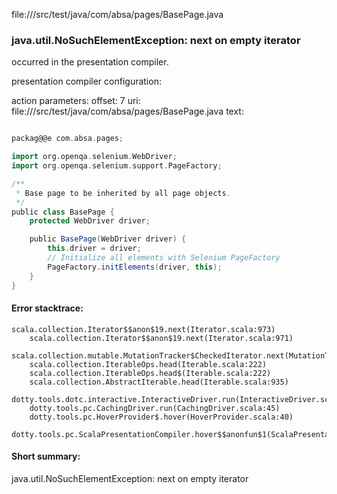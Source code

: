 file://<WORKSPACE>/src/test/java/com/absa/pages/BasePage.java
### java.util.NoSuchElementException: next on empty iterator

occurred in the presentation compiler.

presentation compiler configuration:


action parameters:
offset: 7
uri: file://<WORKSPACE>/src/test/java/com/absa/pages/BasePage.java
text:
```scala

packag@@e com.absa.pages;

import org.openqa.selenium.WebDriver;
import org.openqa.selenium.support.PageFactory;

/**
 * Base page to be inherited by all page objects.
 */
public class BasePage {
    protected WebDriver driver;

    public BasePage(WebDriver driver) {
        this.driver = driver;
        // Initialize all elements with Selenium PageFactory
        PageFactory.initElements(driver, this);
    }
}

```



#### Error stacktrace:

```
scala.collection.Iterator$$anon$19.next(Iterator.scala:973)
	scala.collection.Iterator$$anon$19.next(Iterator.scala:971)
	scala.collection.mutable.MutationTracker$CheckedIterator.next(MutationTracker.scala:76)
	scala.collection.IterableOps.head(Iterable.scala:222)
	scala.collection.IterableOps.head$(Iterable.scala:222)
	scala.collection.AbstractIterable.head(Iterable.scala:935)
	dotty.tools.dotc.interactive.InteractiveDriver.run(InteractiveDriver.scala:164)
	dotty.tools.pc.CachingDriver.run(CachingDriver.scala:45)
	dotty.tools.pc.HoverProvider$.hover(HoverProvider.scala:40)
	dotty.tools.pc.ScalaPresentationCompiler.hover$$anonfun$1(ScalaPresentationCompiler.scala:389)
```
#### Short summary: 

java.util.NoSuchElementException: next on empty iterator